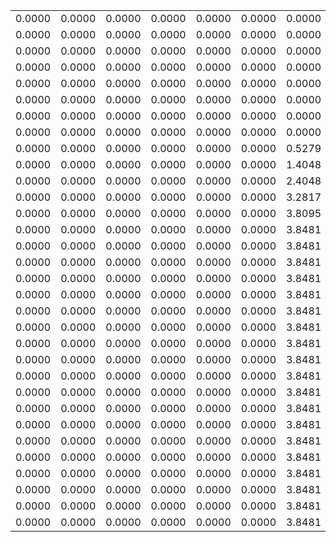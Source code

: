 |||||||||||||||||||||||||||||||||
|---:|---:|---:|---:|---:|---:|---:|---:|---:|---:|---:|---:|---:|---:|---:|---:|---:|---:|---:|---:|---:|---:|---:|---:|---:|---:|---:|---:|---:|---:|---:|---:|
|0.0000|0.0000|0.0000|0.0000|0.0000|0.0000|0.0000|0.0000|0.0000|0.0000|0.0000|0.0000|0.0000|0.0000|0.0000|0.0000|0.0000|0.0000|0.0000|0.0000|0.0000|0.0000|0.0000|0.0000|0.0000|0.0000|0.0000|0.0000|0.0000|0.0000|0.0000|0.0000|
|0.0000|0.0000|0.0000|0.0000|0.0000|0.0000|0.0000|0.0000|0.0000|0.0000|0.0000|0.0000|0.0000|0.0000|0.0000|0.0000|0.0000|0.0000|0.0000|0.0000|0.0000|0.0000|0.0000|0.0000|0.0000|0.0000|0.0000|0.0000|0.0000|0.0000|0.0000|0.0000|
|0.0000|0.0000|0.0000|0.0000|0.0000|0.0000|0.0000|0.0000|0.0000|0.0000|0.0000|0.0000|0.0000|0.0000|0.0000|0.0000|0.0000|0.0000|0.0000|0.0000|0.0000|0.0000|0.0000|0.0000|0.0000|0.0000|0.0000|0.0000|0.0000|0.0000|0.0000|0.0000|
|0.0000|0.0000|0.0000|0.0000|0.0000|0.0000|0.0000|0.0000|0.0000|0.0000|0.0000|0.0000|0.0000|0.0000|0.0000|0.0000|0.0000|0.0000|0.0000|0.0000|0.0000|0.0000|0.0000|0.0000|0.0000|0.0000|0.0000|0.0000|0.0000|0.0000|0.0000|0.0000|
|0.0000|0.0000|0.0000|0.0000|0.0000|0.0000|0.0000|0.0000|0.0000|0.0000|0.0000|0.0000|0.0000|0.0000|0.0000|0.0000|0.0000|0.0000|0.0000|0.0000|0.0000|0.0000|0.0000|0.0000|0.0000|0.0000|0.0000|0.0000|0.0000|0.0000|0.0000|0.0000|
|0.0000|0.0000|0.0000|0.0000|0.0000|0.0000|0.0000|0.0000|0.0000|0.0000|0.0000|0.0000|0.0000|0.0000|0.0000|0.0000|0.0000|0.0000|0.0000|0.0000|0.0000|0.0000|0.0000|0.0000|0.0000|0.0000|0.0000|0.0000|0.0000|0.0000|0.0000|0.0000|
|0.0000|0.0000|0.0000|0.0000|0.0000|0.0000|0.0000|0.0000|0.5279|0.8769|1.0000|0.8769|0.6045|0.3297|0.0550|0.0000|0.0000|0.0000|0.0000|0.0000|0.0000|0.0000|0.0000|0.0000|0.0000|0.0000|0.0000|0.0000|0.0000|0.0000|0.0000|0.0000|
|0.0000|0.0000|0.0000|0.0000|0.0000|0.0000|0.0000|0.7574|1.5279|1.8769|2.0000|1.8769|1.6045|1.3297|1.0550|0.7418|0.4671|0.1924|0.0000|0.0000|0.0000|0.0000|0.0000|0.0000|0.0000|0.0000|0.0000|0.0000|0.0000|0.0000|0.0000|0.0000|
|0.0000|0.0000|0.0000|0.0000|0.0000|0.0000|0.5279|1.7574|2.5279|2.8769|3.0000|2.8769|2.6045|2.3297|2.0550|1.7418|1.4671|1.1924|0.8792|0.6045|0.3297|0.0550|0.0000|0.0000|0.0000|0.0000|0.0000|0.0000|0.0000|0.0000|0.0000|0.0000|
|0.0000|0.0000|0.0000|0.0000|0.0000|0.0000|1.4048|2.7574|3.5279|3.8769|4.0000|3.8769|3.6045|3.3297|3.0550|2.7418|2.4671|2.1924|1.8792|1.6045|1.3297|1.0550|0.7418|0.4671|0.1924|0.0000|0.0000|0.0000|0.0000|0.0000|0.0000|0.0000|
|0.0000|0.0000|0.0000|0.0000|0.0000|0.0000|2.4048|3.7574|4.5279|4.8769|5.0000|4.8769|4.6045|4.3297|4.0550|3.7418|3.4671|3.1924|2.8792|2.6045|2.3297|2.0550|1.7418|1.4671|1.1924|0.8792|0.6045|0.3297|0.0550|0.0000|0.0000|0.0000|
|0.0000|0.0000|0.0000|0.0000|0.0000|0.0000|3.2817|4.7574|5.5279|5.8769|6.0000|5.8769|5.6045|5.3297|5.0550|4.7418|4.4671|4.1924|3.8792|3.6045|3.3297|3.0550|2.7418|2.4671|2.1924|1.8792|1.6045|1.3297|1.0550|0.7418|0.4671|0.1924|
|0.0000|0.0000|0.0000|0.0000|0.0000|0.0000|3.8095|5.7574|6.5279|6.8769|7.0000|6.8769|6.6045|6.3297|6.0550|5.7418|5.4671|5.1924|4.8792|4.6045|4.3297|4.0550|3.7418|3.4671|3.1924|2.8792|2.6045|2.3297|2.0550|1.7418|1.4671|1.1924|
|0.0000|0.0000|0.0000|0.0000|0.0000|0.0000|3.8481|6.6642|7.5279|7.8769|8.0000|7.8769|7.6045|7.3297|7.0550|6.7418|6.4671|6.1924|5.8792|5.6045|5.3297|5.0550|4.7418|4.4671|4.1924|3.8792|3.6045|3.3297|3.0550|2.7418|2.4671|2.1924|
|0.0000|0.0000|0.0000|0.0000|0.0000|0.0000|3.8481|7.0749|8.5279|8.8769|9.0000|8.8769|8.6045|8.3297|8.0550|7.7418|7.4671|7.1924|6.8792|6.6045|6.3297|6.0550|5.7418|5.4671|5.1924|4.8792|4.6045|4.3297|4.0550|3.7418|3.4671|3.1924|
|0.0000|0.0000|0.0000|0.0000|0.0000|0.0000|3.8481|7.0749|9.3107|9.8769|10.0000|9.8769|9.6045|9.3297|9.0550|8.7418|8.4671|8.1924|7.8792|7.6045|7.3297|7.0550|6.7418|6.4671|6.1924|5.8792|5.6045|5.3297|5.0550|4.7418|4.4671|4.1924|
|0.0000|0.0000|0.0000|0.0000|0.0000|0.0000|3.8481|7.0749|9.5974|10.8769|11.0000|10.8769|10.6045|10.3297|10.0550|9.7418|9.4671|9.1924|8.8792|8.6045|8.3297|8.0550|7.7418|7.4671|7.1924|6.8792|6.6045|6.3297|6.0550|5.7418|5.4671|5.1924|
|0.0000|0.0000|0.0000|0.0000|0.0000|0.0000|3.8481|7.0749|9.5974|11.5357|12.0000|11.8769|11.6045|11.3297|11.0550|10.7418|10.4671|10.1924|9.8792|9.3463|9.3297|9.0550|8.7418|8.4671|8.1924|7.8792|7.6045|7.3297|7.0550|6.7418|6.4671|6.1924|
|0.0000|0.0000|0.0000|0.0000|0.0000|0.0000|3.8481|7.0749|9.5974|11.6983|13.0000|12.8769|12.6045|12.3297|12.0550|11.7418|11.4671|11.1924|10.8792|10.3463|9.6164|9.3848|9.3463|9.3463|9.1924|8.8792|8.6045|8.3297|8.0550|7.7418|7.4671|7.1924|
|0.0000|0.0000|0.0000|0.0000|0.0000|0.0000|3.8481|7.0749|9.5974|11.6983|13.5347|13.8769|13.6045|13.3297|13.0550|12.7418|12.4671|12.1924|11.8792|11.3463|10.3992|9.3848|9.3463|9.3463|9.3848|9.3463|9.3463|9.3297|9.0550|8.7418|8.4671|8.1924|
|0.0000|0.0000|0.0000|0.0000|0.0000|0.0000|3.8481|7.0749|9.5974|11.6983|13.5734|14.7837|14.6045|14.3297|14.0550|13.7418|13.4671|13.1924|12.8792|12.3463|11.3992|9.7955|9.3463|9.3463|9.3848|9.3463|9.3463|9.3848|9.3848|9.3463|9.3463|9.1924|
|0.0000|0.0000|0.0000|0.0000|0.0000|0.0000|3.8481|7.0749|9.5974|11.6983|13.5734|15.1945|15.6045|15.3297|15.0550|14.7418|14.4671|14.1924|13.8792|13.3463|12.3992|10.7023|9.3849|9.3463|9.3848|9.3463|9.3463|9.3848|9.3848|9.3463|9.3463|9.3848|
|0.0000|0.0000|0.0000|0.0000|0.0000|0.0000|3.8481|7.0749|9.5974|11.6983|13.5734|15.1945|16.3873|16.3297|16.0550|15.7418|15.4671|15.1924|14.8792|14.3463|13.3992|11.7023|9.9196|9.3463|9.3848|9.3463|9.3463|9.3848|9.3848|9.3463|9.3463|9.3848|
|0.0000|0.0000|0.0000|0.0000|0.0000|0.0000|3.8481|7.0749|9.5974|11.6983|13.5734|15.1945|16.6740|17.3297|17.0550|16.7418|16.4671|16.1924|15.8792|15.3463|14.3992|12.7023|10.9196|9.5089|9.3848|9.3463|9.3463|9.3848|9.3848|9.3463|9.3463|9.3848|
|0.0000|0.0000|0.0000|0.0000|0.0000|0.0000|3.8481|7.0749|9.5974|11.6983|13.5734|15.1945|16.6740|17.9885|18.0550|17.7418|17.4671|17.1924|16.8792|16.3463|15.3992|13.7023|11.9196|10.1677|9.3848|9.3463|9.3463|9.3848|9.3848|9.3463|9.3463|9.3848|
|0.0000|0.0000|0.0000|0.0000|0.0000|0.0000|3.8481|7.0749|9.5974|11.6983|13.5734|15.1945|16.6740|18.1512|19.0550|18.7418|18.4671|18.1924|17.8792|17.3463|16.3992|14.7023|12.9196|11.1677|9.6714|9.3463|9.3463|9.3848|9.3848|9.3463|9.3463|9.3848|
|0.0000|0.0000|0.0000|0.0000|0.0000|0.0000|3.8481|7.0749|9.5974|11.6983|13.5734|15.1945|16.6740|18.1512|19.5898|19.7418|19.4671|19.1924|18.8792|18.3463|17.3992|15.7023|13.9196|12.1677|10.4543|9.3463|9.3463|9.3848|9.3848|9.3463|9.3463|9.3848|
|0.0000|0.0000|0.0000|0.0000|0.0000|0.0000|3.8481|7.0749|9.5974|11.6983|13.5734|15.1945|16.6740|18.1512|19.6284|20.6487|20.4671|20.1924|19.8792|19.3463|18.3992|16.7023|14.9196|13.1677|11.4543|9.7570|9.3463|9.3848|9.3848|9.3463|9.3463|9.3848|
|0.0000|0.0000|0.0000|0.0000|0.0000|0.0000|3.8481|7.0749|9.5974|11.6983|13.5734|15.1945|16.6740|18.1512|19.6284|21.0594|21.4671|21.1924|20.8792|20.3463|19.3992|17.7023|15.9196|14.1677|12.4543|10.6639|9.3849|9.3848|9.3848|9.3463|9.3463|9.3848|
|0.0000|0.0000|0.0000|0.0000|0.0000|0.0000|3.8481|7.0749|9.5974|11.6983|13.5734|15.1945|16.6740|18.1512|19.6284|21.0594|22.2499|22.1924|21.8792|21.3463|20.3992|18.7023|16.9196|15.1677|13.4543|11.6639|9.9196|9.3848|9.3848|9.3463|9.3463|9.3848|
|0.0000|0.0000|0.0000|0.0000|0.0000|0.0000|3.8481|7.0749|9.5974|11.6983|13.5734|15.1945|16.6740|18.1512|19.6284|21.0594|22.5366|23.1924|22.8792|22.3463|21.3992|19.7023|17.9196|16.1677|14.4543|12.6639|10.9196|9.5474|9.3848|9.3463|9.3463|9.3848|
|0.0000|0.0000|0.0000|0.0000|0.0000|0.0000|3.8481|7.0749|9.5974|11.6983|13.5734|15.1945|16.6740|18.1512|19.6284|21.0594|22.5366|23.8512|23.8792|23.3463|22.3992|20.7023|18.9196|17.1677|15.4543|13.6639|11.9196|10.2062|9.3848|9.3463|9.3463|9.3848|
